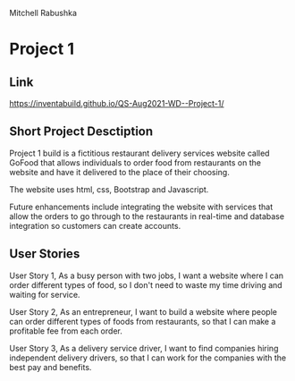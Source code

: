 Mitchell Rabushka

# Project 1

## Link
https://inventabuild.github.io/QS-Aug2021-WD--Project-1/

## Short Project Desctiption

Project 1 build is a fictitious restaurant delivery services website called GoFood that allows individuals to order food from restaurants on the website and have it delivered to the place of their choosing.

The website uses html, css, Bootstrap and Javascript.

Future enhancements include integrating the website with services that allow the orders to go through to the restaurants in real-time and database integration so customers can create accounts.

## User Stories

User Story 1, As a busy person with two jobs, I want a website where I can order different types of food, so I don't need to waste my time driving and waiting for service.

User Story 2, As an entrepreneur, I want to build a website where people can order different types of foods from restaurants, so that I can make a profitable fee from each order.

User Story 3, As a delivery service driver, I want to find companies hiring independent delivery drivers, so that I can work for the companies with the best pay and benefits.
